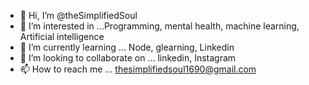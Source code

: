 - 👋 Hi, I’m @theSimplifiedSoul
- 👀 I’m interested in ...Programming, mental health, machine learning, Artificial intelligence
- 🌱 I’m currently learning ... Node, glearning, Linkedin
- 💞️ I’m looking to collaborate on ... linkedin, Instagram
- 📫 How to reach me ... thesimplifiedsoul1690@gmail.com

<!---
theSimplifiedSoul/theSimplifiedSoul is a ✨ special ✨ repository because its `README.md` (this file) appears on your GitHub profile.
You can click the Preview link to take a look at your changes.
--->
